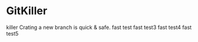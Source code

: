 # GitKiller
killer
Crating a new branch is quick & safe.
fast test
fast test3
fast test4
fast test5
